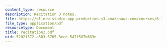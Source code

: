 ```yaml
---
content_type: resource
description: Recitation 3 notes.
file: https://ol-ocw-studio-app-production.s3.amazonaws.com/courses/6-170-laboratory-in-software-engineering-fall-2005/52021372a50367053eed547f587b683e_recitation3.pdf
file_type: application/pdf
resourcetype: Document
title: recitation3.pdf
uid: 52021372-a503-6705-3eed-547f587b683e
---
```

